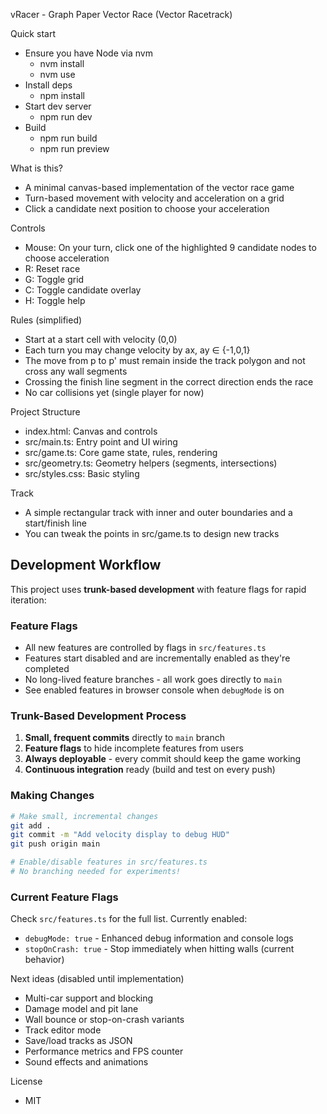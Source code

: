 vRacer - Graph Paper Vector Race (Vector Racetrack)

Quick start
- Ensure you have Node via nvm
  - nvm install
  - nvm use
- Install deps
  - npm install
- Start dev server
  - npm run dev
- Build
  - npm run build
  - npm run preview

What is this?
- A minimal canvas-based implementation of the vector race game
- Turn-based movement with velocity and acceleration on a grid
- Click a candidate next position to choose your acceleration

Controls
- Mouse: On your turn, click one of the highlighted 9 candidate nodes to choose acceleration
- R: Reset race
- G: Toggle grid
- C: Toggle candidate overlay
- H: Toggle help

Rules (simplified)
- Start at a start cell with velocity (0,0)
- Each turn you may change velocity by ax, ay ∈ {-1,0,1}
- The move from p to p' must remain inside the track polygon and not cross any wall segments
- Crossing the finish line segment in the correct direction ends the race
- No car collisions yet (single player for now)

Project Structure
- index.html: Canvas and controls
- src/main.ts: Entry point and UI wiring
- src/game.ts: Core game state, rules, rendering
- src/geometry.ts: Geometry helpers (segments, intersections)
- src/styles.css: Basic styling

Track
- A simple rectangular track with inner and outer boundaries and a start/finish line
- You can tweak the points in src/game.ts to design new tracks

## Development Workflow

This project uses **trunk-based development** with feature flags for rapid iteration:

### Feature Flags
- All new features are controlled by flags in `src/features.ts`
- Features start disabled and are incrementally enabled as they're completed
- No long-lived feature branches - all work goes directly to `main`
- See enabled features in browser console when `debugMode` is on

### Trunk-Based Development Process
1. **Small, frequent commits** directly to `main` branch
2. **Feature flags** to hide incomplete features from users
3. **Always deployable** - every commit should keep the game working
4. **Continuous integration** ready (build and test on every push)

### Making Changes
```bash
# Make small, incremental changes
git add .
git commit -m "Add velocity display to debug HUD"
git push origin main

# Enable/disable features in src/features.ts
# No branching needed for experiments!
```

### Current Feature Flags
Check `src/features.ts` for the full list. Currently enabled:
- `debugMode: true` - Enhanced debug information and console logs
- `stopOnCrash: true` - Stop immediately when hitting walls (current behavior)

Next ideas (disabled until implementation)
- Multi-car support and blocking
- Damage model and pit lane
- Wall bounce or stop-on-crash variants
- Track editor mode
- Save/load tracks as JSON
- Performance metrics and FPS counter
- Sound effects and animations

License
- MIT


